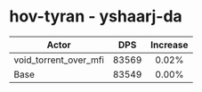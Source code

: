 # hov-tyran - yshaarj-da
| Actor | DPS | Increase |
|---|:---:|:---:|
|void_torrent_over_mfi|83569|0.02%|
|Base|83549|0.00%|
